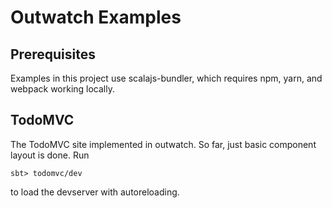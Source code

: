 Outwatch Examples
===

Prerequisites
---
Examples in this project use scalajs-bundler, which requires npm, yarn, and webpack working locally.

TodoMVC
--

The TodoMVC site implemented in outwatch. So far, just basic component layout is done. Run

```
sbt> todomvc/dev
```

to load the devserver with autoreloading.

